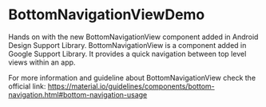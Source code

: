 # BottomNavigationViewDemo
Hands on with the new BottomNavigationView component added in Android Design Support Library. BottomNavigationView is a component added in Google Support Library. It provides a quick navigation between top level views within an app.

For more information and guideline about BottomNavigationView check the official link: https://material.io/guidelines/components/bottom-navigation.html#bottom-navigation-usage
